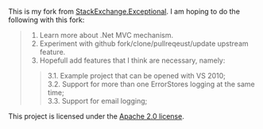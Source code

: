 This is my fork from [StackExchange.Exceptional](https://github.com/NickCraver/StackExchange.Exceptional). I am hoping to do the following with this fork:  
>1. Learn more about .Net MVC mechanism.  
>2. Experiment with github fork/clone/pullreqeust/update upstream feature.  
>3. Hopefull add features that I think are necessary, namely:  
>>	3.1. Example project that can be opened with VS 2010;  
>>	3.2. Support for more than one ErrorStores logging at the same time;  
>>	3.3. Support for email logging;  

This project is licensed under the [Apache 2.0 license](http://www.apache.org/licenses/LICENSE-2.0).   
